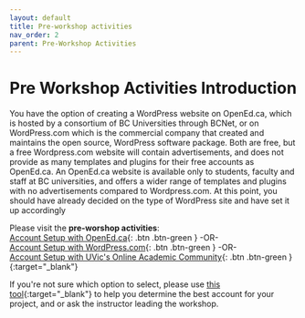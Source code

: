 ```yaml
---
layout: default
title: Pre-workshop activities
nav_order: 2
parent: Pre-Workshop Activities
---
```


# Pre Workshop Activities Introduction

You have the option of creating a WordPress website on OpenEd.ca, which is hosted by a consortium of BC Universities through BCNet, or on WordPress.com which is the commercial company that created and maintains the open source, WordPress software package. Both are free, but a free Wordpress.com website will contain advertisements, and does not provide as many templates and plugins for their free accounts as OpenEd.ca. An OpenEd.ca website is available only to students, faculty and staff at BC universities, and offers a wider range of templates and plugins with no advertisements compared to Wordpress.com. At this point, you should have already decided on the type of WordPress site and have set it up accordingly 

Please visit the **pre-worshop activities**:<br>
[Account Setup with OpenEd.ca](open-ed-account-setup.html){: .btn .btn-green }
-OR-<br>
[Account Setup with WordPress.com](account-setup-post.html){: .btn .btn-green }
-OR-<br>
[Account Setup with UVic's Online Academic Community](https://onlineacademiccommunity.uvic.ca/wp-admin/my-sites.php){: .btn .btn-green }{:target="_blank"}

If you're not sure which option to select, please use [this tool](https://uviclibraries.github.io/wordpress/wizard/){:target="_blank"} to help you determine the best account for your project, and or ask the instructor leading the workshop.
